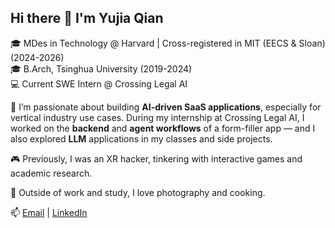## Hi there 👋 I'm Yujia Qian

🎓 MDes in Technology @ Harvard | Cross-registered in MIT (EECS & Sloan) (2024-2026)  
🎓 B.Arch, Tsinghua University (2019-2024)  
💻 Current SWE Intern @ Crossing Legal AI

🚀 I’m passionate about building **AI-driven SaaS applications**, especially for vertical industry use cases. During my internship at Crossing Legal AI, I worked on the **backend** and **agent workflows** of a form-filler app — and I also explored **LLM** applications in my classes and side projects.  

🎮 Previously, I was an XR hacker, tinkering with interactive games and academic research.

📸 Outside of work and study, I love photography and cooking.

📫 [Email](mailto:yjqian19@gmail.com) | [LinkedIn](https://www.linkedin.com/in/yujia-qian-054a39269/)


<!--
**Justin-Qian/Justin-Qian** is a ✨ _special_ ✨ repository because its `README.md` (this file) appears on your GitHub profile.

Here are some ideas to get you started:

- 🔭 I’m currently working on ...
- 🌱 I’m currently learning ...
- 👯 I’m looking to collaborate on ...
- 🤔 I’m looking for help with ...
- 💬 Ask me about ...
- 📫 How to reach me: ...
- 😄 Pronouns: ...
- ⚡ Fun fact: ...
-->
